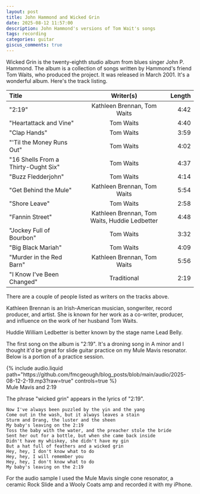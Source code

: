 ```yaml
---
layout: post
title: John Hammond and Wicked Grin
date: 2025-08-12 11:57:00
description: John Hammond's versions of Tom Wait's songs
tags: recording
categories: guitar
giscus_comments: true
---
```


Wicked Grin is the twenty-eighth studio album from blues singer John P. Hammond. The album is a collection of songs written by Hammond's friend Tom Waits, who produced the project. It was released in March 2001. It's a wonderful album. Here's the track listing.

| Title                               |                   Writer(s)                   | Length |
| :---------------------------------- | :-------------------------------------------: | -----: |
| "2:19"                              |          Kathleen Brennan, Tom Waits          |   4:42 |
| "Heartattack and Vine"              |                   Tom Waits                   |   4:40 |
| "Clap Hands"                        |                   Tom Waits                   |   3:59 |
| "'Til the Money Runs Out"           |                   Tom Waits                   |   4:02 |
| "16 Shells From a Thirty-Ought Six" |                   Tom Waits                   |   4:37 |
| "Buzz Fledderjohn"                  |                   Tom Waits                   |   4:14 |
| "Get Behind the Mule"               |          Kathleen Brennan, Tom Waits          |   5:54 |
| "Shore Leave"                       |                   Tom Waits                   |   2:58 |
| "Fannin Street"                     | Kathleen Brennan, Tom Waits, Huddie Ledbetter |   4:48 |
| "Jockey Full of Bourbon"            |                   Tom Waits                   |   3:32 |
| "Big Black Mariah"                  |                   Tom Waits                   |   4:09 |
| "Murder in the Red Barn"            |          Kathleen Brennan, Tom Waits          |   5:56 |
| "I Know I've Been Changed"          |                  Traditional                  |   2:19 |

There are a couple of people listed as writers on the tracks above.

Kathleen Brennan is an Irish-American musician, songwriter, record producer, and artist. She is known for her work as a co-writer, producer, and influence on the work of her husband Tom Waits.

Huddie William Ledbetter is better known by the stage name Lead Belly.

The first song on the album is "2:19". It's a droning song in A minor and I thought it'd be great for slide guitar practice on my Mule Mavis resonator. Below is a portion of a practice session.

<div class="row mt-3">
    <div class="col-sm mt-3 mt-md-0">
        {% include audio.liquid path="https://github.com/fmcgeough/blog_posts/blob/main/audio/2025-08-12-2-19.mp3?raw=true" controls=true %}
    </div>
</div>
<div class="caption">
  Mule Mavis and 2:19
</div>

The phrase "wicked grin" appears in the lyrics of "2:19".

```
Now I've always been puzzled by the yin and the yang
Come out in the wash, but it always leaves a stain
Sturm and Drang, the luster and the sheen
My baby's leaving on the 2:19
Toss the baby with the water, and the preacher stole the bride
Sent her out for a bottle, but when she came back inside
Didn't have my whiskey, she didn't have my gin
But a hat full of feathers and a wicked grin
Hey, hey, I don't know what to do
Hey, hey, I will remember you
Hey, hey, I don't know what to do
My baby's leaving on the 2:19
```

For the audio sample I used the Mule Mavis single cone resonator, a ceramic Rock Slide and a Wooly Coats amp and recorded it with my iPhone.

